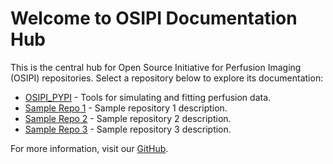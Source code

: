 # Welcome to OSIPI Documentation Hub

This is the central hub for Open Source Initiative for Perfusion Imaging (OSIPI) repositories. Select a repository below to explore its documentation:

- [OSIPI_PYPI](/OSIPI_PYPI/index/) - Tools for simulating and fitting perfusion data.
- [Sample Repo 1](/sample_repo1/index/) - Sample repository 1 description.
- [Sample Repo 2](/sample_repo2/index/) - Sample repository 2 description.
- [Sample Repo 3](/sample_repo3/index/) - Sample repository 3 description.

For more information, visit our [GitHub](https://github.com/OSIPI/pypi).
